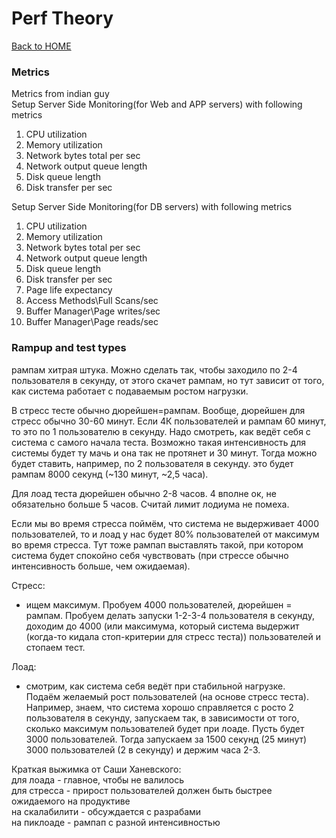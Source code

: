# Perf Theory

[Back to HOME](https://prone19.github.io/)

### Metrics
Metrics from indian guy  
Setup Server Side Monitoring(for Web and APP servers) with following metrics  
1. CPU utilization
2. Memory utilization
3. Network bytes total per sec
4. Network output queue length
5. Disk queue length
6. Disk transfer per sec

Setup Server Side Monitoring(for DB servers) with following metrics  
1. CPU utilization
2. Memory utilization
3. Network bytes total per sec
4. Network output queue length
5. Disk queue length
6. Disk transfer per sec
7. Page life expectancy
8. Access Methods\Full Scans/sec
9. Buffer Manager\Page writes/sec
10. Buffer Manager\Page reads/sec

### Rampup and test types
рампам хитрая штука. Можно сделать так, чтобы заходило по 2-4 пользователя в секунду, от этого скачет рампам, но тут зависит от того, как система работает с подаваемым ростом нагрузки.

В стресс тесте обычно дюрейшен=рампам.
Вообще, дюрейшен для стресс обычно 30-60 минут. 
Если 4К пользователей и рампам 60 минут, то это по 1 пользователю в секунду. 
Надо смотреть, как ведёт себя с система с самого начала теста. 
Возможно такая интенсивность для системы будет ту мачь и она так не протянет и 30 минут. 
Тогда можно будет ставить, например, по 2 пользователя в секунду. это будет рампам 8000 секунд (~130 минут, ~2,5 часа).

Для лоад теста дюрейшен обычно 2-8 часов. 4 вполне ок, не обязательно больше 5 часов. Считай лимит лодиума не помеха.

Если мы во время стресса поймём, что система не выдерживает 4000 пользователей, то и лоад у нас будет 80% пользователей от максимум во время стресса. 
Тут тоже рампап выставлять такой, при котором система будет спокойно себя чувствовать (при стрессе обычно интенсивность больше, чем ожидаемая).

Стресс:
- ищем максимум. Пробуем 4000 пользователей, дюрейшен = рампам. Пробуем делать запуски 1-2-3-4 пользователя в секунду, 
  доходим до 4000 (или максимума, который система выдержит (когда-то кидала стоп-критерии для стресс теста)) пользователей и стопаем тест.

Лоад:
- смотрим, как система себя ведёт при стабильной нагрузке.   
  Подаём желаемый рост пользователей (на основе стресс теста).   
  Например, знаем, что система хорошо справляется с росто 2 пользователя в секунду, запускаем так, в зависимости от того, сколько максимум пользователей будет при лоаде. 
  Пусть будет 3000 пользователей. Тогда запускаем за 1500 секунд (25 минут) 3000 пользователей (2 в секунду) и держим часа 2-3.

Краткая выжимка от Саши Ханевского:  
для лоада - главное, чтобы не валилось  
для стресса - прирост пользователей должен быть быстрее ожидаемого на продуктиве  
на скалабилити - обсуждается с разрабами  
на пиклоаде - рампап с разной интенсивностью   